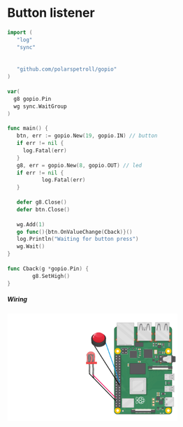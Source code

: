 # Button listener



```go
import (
   "log"
   "sync"


   "github.com/polarspetroll/gopio"
)

var(
  g8 gopio.Pin
  wg sync.WaitGroup  
)

func main() {
   btn, err := gopio.New(19, gopio.IN) // button
   if err != nil {
     log.Fatal(err)
   }
   g8, err = gopio.New(8, gopio.OUT) // led
   if err != nil {
           log.Fatal(err)
   }

   defer g8.Close()
   defer btn.Close()

   wg.Add(1)
   go func(){btn.OnValueChange(Cback)}()
   log.Println("Waiting for button press")
   wg.Wait()
}

func Cback(g *gopio.Pin) {
        g8.SetHigh()
}

```

##### Wiring

<div align="left">
<img src="button.png" width="390"/>
</div>
